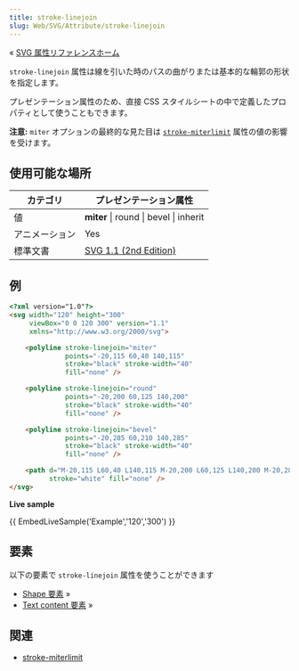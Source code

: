 ```yaml
---
title: stroke-linejoin
slug: Web/SVG/Attribute/stroke-linejoin
---
```

« [SVG 属性リファレンスホーム](/ja/docs/Web/SVG/Attribute)

`stroke-linejoin` 属性は線を引いた時のパスの曲がりまたは基本的な輪郭の形状を指定します。

プレゼンテーション属性のため、直接 CSS スタイルシートの中で定義したプロパティとして使うこともできます。

**注意:** `miter` オプションの最終的な見た目は [`stroke-miterlimit`](/ja/docs/Web/SVG/Attribute/stroke-miterlimit) 属性の値の影響を受けます。

## 使用可能な場所

| カテゴリ       | プレゼンテーション属性                                                                 |
| -------------- | -------------------------------------------------------------------------------------- |
| 値             | **miter** \| round \| bevel \| inherit                                                 |
| アニメーション | Yes                                                                                    |
| 標準文書       | [SVG 1.1 (2nd Edition)](http://www.w3.org/TR/SVG/painting.html#StrokeLinejoinProperty) |

## 例

```html
<?xml version="1.0"?>
<svg width="120" height="300"
     viewBox="0 0 120 300" version="1.1"
     xmlns="http://www.w3.org/2000/svg">

    <polyline stroke-linejoin="miter"
              points="-20,115 60,40 140,115"
              stroke="black" stroke-width="40"
              fill="none" />

    <polyline stroke-linejoin="round"
              points="-20,200 60,125 140,200"
              stroke="black" stroke-width="40"
              fill="none" />

    <polyline stroke-linejoin="bevel"
              points="-20,285 60,210 140,285"
              stroke="black" stroke-width="40"
              fill="none" />

    <path d="M-20,115 L60,40 L140,115 M-20,200 L60,125 L140,200 M-20,285 L60,210 L140,285"
          stroke="white" fill="none" />
</svg>
```

**Live sample**

{{ EmbedLiveSample('Example','120','300') }}

## 要素

以下の要素で `stroke-linejoin` 属性を使うことができます

- [Shape 要素](/ja/SVG/Element#Shape) »
- [Text content 要素](/ja/SVG/Element#TextContent) »

## 関連

- [stroke-miterlimit](/ja/docs/Web/SVG/Attribute/stroke-miterlimit)
